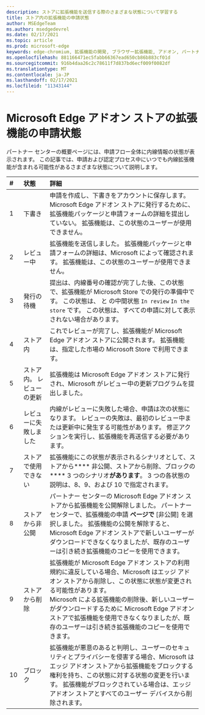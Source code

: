 ```yaml
---
description: ストアに拡張機能を送信する際のさまざまな状態について学習する
title: ストア内の拡張機能の申請状態
author: MSEdgeTeam
ms.author: msedgedevrel
ms.date: 02/17/2021
ms.topic: article
ms.prod: microsoft-edge
keywords: edge-chromium, 拡張機能の開発, ブラウザー拡張機能, アドオン, パートナー センター, 開発者
ms.openlocfilehash: 881166471ec5fabb66367ead650cb86b883cf01d
ms.sourcegitcommit: 916b4daa26c2c78611f7d837bd6ecf009f0082df
ms.translationtype: MT
ms.contentlocale: ja-JP
ms.lasthandoff: 02/17/2021
ms.locfileid: "11343144"
---
```

# Microsoft Edge アドオン ストアの拡張機能の申請状態  

パートナー センターの概要ページには、申請フロー全体に内線情報の状態が表示されます。  この記事では、申請および認定プロセス中にいつでも内線拡張機能が含まれる可能性があるさまざまな状態について説明します。  

| # |  状態 |  詳細 |  
|:--- |:--- |:--- |  
| 1 |  下書き |  申請を作成し、下書きをアカウントに保存します。  Microsoft Edge アドオン ストアに発行するために、拡張機能パッケージと申請フォームの詳細を提出していない。  拡張機能は、この状態のユーザーが使用できません。  |  
| 2|  レビュー中 |  拡張機能を送信しました。  拡張機能パッケージと申請フォームの詳細は、Microsoft によって確認されます。  拡張機能は、この状態のユーザーが使用できません。  |  
| 3|  発行の待機 |  提出は、内線番号の確認が完了した後、この状態で、拡張機能が Microsoft Store での発行の準備中です。  この状態は、 と の中間状態 `In review` `In the store` です。  この状態は、すべての申請に対して表示されない場合があります。  |  
| 4|  ストア内 |  これでレビューが完了し、拡張機能が Microsoft Edge アドオン ストアに公開されます。  拡張機能は、指定した市場の Microsoft Store で利用できます。  |  
| 5 |  ストア内。  レビューの更新 |  拡張機能は Microsoft Edge アドオン ストアに発行され、Microsoft がレビュー中の更新プログラムを提出しました。  |  
| 6 |  レビューに失敗しました |  内線がレビューに失敗した場合、申請は次の状態になります。  レビューの失敗は、最初のレビュー中または更新中に発生する可能性があります。  修正アクションを実行し、拡張機能を再送信する必要があります。  |  
| 7 |  ストアで使用できない |  拡張機能にこの状態が表示されるシナリオとして、ストアから**** 非公開、ストアから削除、ブロックの**** 3 つのシナリオ**があります**。  3 つの各状態の説明は、8、9、および 10 で指定されます。  |  
| 8 |  ストアから非公開 |  パートナー センターの Microsoft Edge アドオン ストアから拡張機能を公開解除しました。  パートナー センターで、拡張機能の申請 **ページで** [非公開] を選択しました。  拡張機能の公開を解除すると、Microsoft Edge アドオン ストアで新しいユーザーがダウンロードできなくなりましたが、既存のユーザーは引き続き拡張機能のコピーを使用できます。  |  
| 9 |  ストアから削除 |  拡張機能が Microsoft Edge アドオン ストアの利用規約に違反している場合、Microsoft はエッジ アドオン ストアから削除し、この状態に状態が変更される可能性があります。  <br />  Microsoft による拡張機能の削除後、新しいユーザーがダウンロードするために Microsoft Edge アドオン ストアで拡張機能を使用できなくなりましたが、既存のユーザーは引き続き拡張機能のコピーを使用できます。  |  
| 10 |  ブロック |  拡張機能が悪意のあると判明し、ユーザーのセキュリティとプライバシーを侵害する場合、Microsoft はエッジ アドオン ストアから拡張機能をブロックする権利を持ち、この状態に対する状態の変更を行います。  拡張機能がブロックされている場合は、エッジ アドオン ストアとすべてのユーザー デバイスから削除されます。  |  
